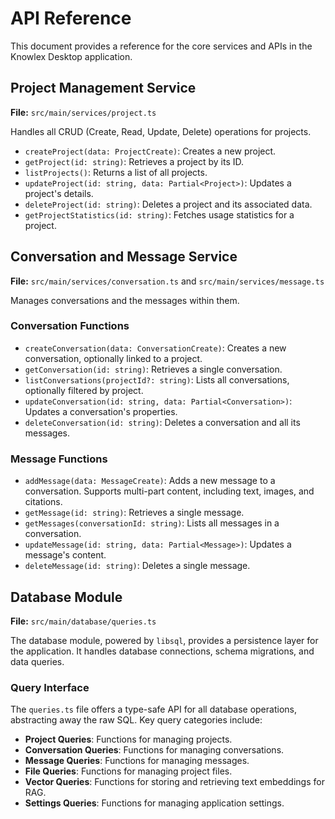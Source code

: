 # API Reference

This document provides a reference for the core services and APIs in the Knowlex Desktop application.

## Project Management Service

**File:** `src/main/services/project.ts`

Handles all CRUD (Create, Read, Update, Delete) operations for projects.

-   `createProject(data: ProjectCreate)`: Creates a new project.
-   `getProject(id: string)`: Retrieves a project by its ID.
-   `listProjects()`: Returns a list of all projects.
-   `updateProject(id: string, data: Partial<Project>)`: Updates a project's details.
-   `deleteProject(id: string)`: Deletes a project and its associated data.
-   `getProjectStatistics(id: string)`: Fetches usage statistics for a project.

## Conversation and Message Service

**File:** `src/main/services/conversation.ts` and `src/main/services/message.ts`

Manages conversations and the messages within them.

### Conversation Functions

-   `createConversation(data: ConversationCreate)`: Creates a new conversation, optionally linked to a project.
-   `getConversation(id: string)`: Retrieves a single conversation.
-   `listConversations(projectId?: string)`: Lists all conversations, optionally filtered by project.
-   `updateConversation(id: string, data: Partial<Conversation>)`: Updates a conversation's properties.
-   `deleteConversation(id: string)`: Deletes a conversation and all its messages.

### Message Functions

-   `addMessage(data: MessageCreate)`: Adds a new message to a conversation. Supports multi-part content, including text, images, and citations.
-   `getMessage(id: string)`: Retrieves a single message.
-   `getMessages(conversationId: string)`: Lists all messages in a conversation.
-   `updateMessage(id: string, data: Partial<Message>)`: Updates a message's content.
-   `deleteMessage(id: string)`: Deletes a single message.

## Database Module

**File:** `src/main/database/queries.ts`

The database module, powered by `libsql`, provides a persistence layer for the application. It handles database connections, schema migrations, and data queries.

### Query Interface

The `queries.ts` file offers a type-safe API for all database operations, abstracting away the raw SQL. Key query categories include:

-   **Project Queries**: Functions for managing projects.
-   **Conversation Queries**: Functions for managing conversations.
-   **Message Queries**: Functions for managing messages.
-   **File Queries**: Functions for managing project files.
-   **Vector Queries**: Functions for storing and retrieving text embeddings for RAG.
-   **Settings Queries**: Functions for managing application settings.